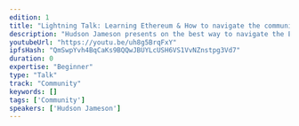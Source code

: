 ```yaml
---
edition: 1
title: "Lightning Talk: Learning Ethereum & How to navigate the community"
description: "Hudson Jameson presents on the best way to navigate the Ethereum community and the tools they use to communicate."
youtubeUrl: "https://youtu.be/uh8g5BrqFxY"
ipfsHash: "QmSwpYvh4BqCaKs9BQQwJBUYLcUSH6VS1VvNZnstpg3Vd7"
duration: 0
expertise: "Beginner"
type: "Talk"
track: "Community"
keywords: []
tags: ['Community']
speakers: ['Hudson Jameson']
---
```

